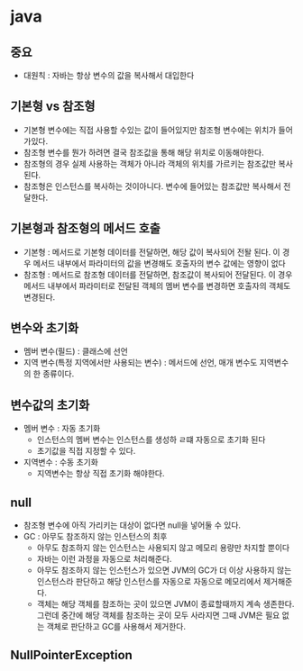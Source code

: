 # java

## 중요
- 대원칙 : 자바는 항상 변수의 값을 복사해서 대입한다

## 기본형 vs 참조형
- 기본형 변수에는 직접 사용할 수있는 값이 들어있지만 참조형 변수에는 위치가 들어가있다.
- 참조형 변수를 뭔가 하려면 결국 참조값을 통해 해당 위치로 이동해야한다.
- 참조형의 경우 실제 사용하는 객체가 아니라 객체의 위치를 가르키는 참조값만 복사된다.
- 참조형은 인스턴스를 복사하는 것이아니다. 변수에 들어있는 참조값만 복사해서 전달한다.

## 기본형과 참조형의 메서드 호출
- 기본형 : 메서드로 기본형 데이터를 전달하면, 해당 값이 복사되어 전돨 된다. 이 경우 메서드 내부에서 파라미터의 값을 변경해도 호출자의 변수 값에는 영향이 없다
- 참조형 : 메서드로 참조형 데이터를 전달하면, 참조값이 복사되어 전달된다. 이 경우 메서드 내부에서 파라미터로 전달된 객체의 멤버 변수를 변경하면 호출자의 객체도 변경된다.

## 변수와 초기화
- 멤버 변수(필드) : 클래스에 선언
- 지역 변수(특정 지역에서만 사용되는 변수) : 메서드에 선언, 매개 변수도 지역변수의 한 종류이다.

## 변수값의 초기화
- 멤버 변수 : 자동 초기화
  - 인스턴스의 멤버 변수는 인스턴스를 생성하 ㄹ떄 자동으로 초기화 된다
  - 초기값을 직접 지정할 수 있다.
- 지역변수 : 수동 초기화
  - 지역변수는 항상 직접 초기화 해야한다.
 
## null
- 참조형 변수에 아직 가리키는 대상이 없다면 null을 넣어둘 수 있다.
- GC : 아무도 참조하지 않는 인스턴스의 최후
  - 아무도 참조하지 않는 인스턴스는 사용되지 않고 메모리 용량만 차지할 뿐이다
  - 자바는 이런 과정을 자동으로 처리해준다.
  - 아무도 참조하지 않는 인스턴스가 있으면 JVM의 GC가 더 이상 사용하지 않는 인스턴스라 판단하고 해당 인스턴스를 자동으로 자동으로 메모리에서 제거해준다.
  - 객체는 해당 객체를 참조하는 곳이 있으면 JVM이 종료할때까지 계속 생존한다. 그런데 중간에 해당 객체를 참조하는 곳이 모두 사라지면 그때 JVM은 필요 없는 객체로 판단하고 GC를 사용해서 제거한다.

## NullPointerException
